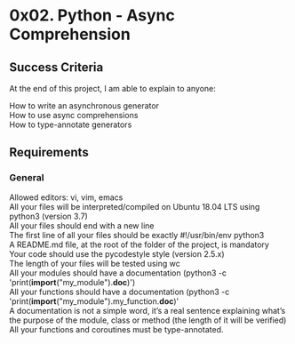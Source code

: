 # 0x02. Python - Async Comprehension

## Success Criteria
At the end of this project, I am able to explain to anyone:

How to write an asynchronous generator  
How to use async comprehensions  
How to type-annotate generators 

## Requirements

### General  
Allowed editors: vi, vim, emacs  
All your files will be interpreted/compiled on Ubuntu 18.04 LTS using python3 (version 3.7)  
All your files should end with a new line  
The first line of all your files should be exactly #!/usr/bin/env python3  
A README.md file, at the root of the folder of the project, is mandatory  
Your code should use the pycodestyle style (version 2.5.x)  
The length of your files will be tested using wc   
All your modules should have a documentation (python3 -c 'print(__import__("my_module").__doc__)')  
All your functions should have a documentation (python3 -c 'print(__import__("my_module").my_function.__doc__)'  
A documentation is not a simple word, it’s a real sentence explaining what’s the purpose of the module, class or method (the length of it will be verified)  
All your functions and coroutines must be type-annotated.   
